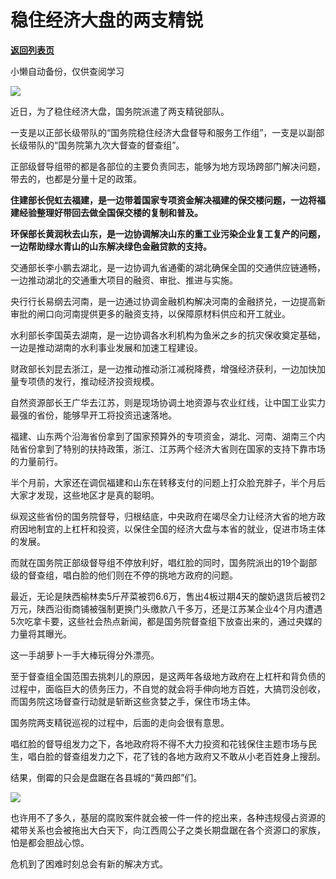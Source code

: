 # 稳住经济大盘的两支精锐

[**返回列表页**](/gzh/政事堂2019)

小懒自动备份，仅供查阅学习

![](https://mmbiz.qpic.cn/mmbiz_png/rxhS23yu8cPXxqyrrnX7KOwg1PBcPh6ibNGZFic5eTckTkic6052W3aMvvZweZic9uuykG2jRHqASXfom8kia3rLTibA/640?wx_fmt=png)

近日，为了稳住经济大盘，国务院派遣了两支精锐部队。

一支是以正部长级带队的“国务院稳住经济大盘督导和服务工作组”，一支是以副部长级带队的“国务院第九次大督查的督查组”。

正部级督导组带的都是各部位的主要负责同志，能够为地方现场跨部门解决问题，带去的，也都是分量十足的政策。

 **住建部长倪虹去福建，是一边带着国家专项资金解决福建的保交楼问题，一边将福建经验整理好带回去做全国保交楼的复制和普及。**

 **环保部长黄润秋去山东，是一边协调解决山东的重工业污染企业复工复产的问题，一边帮助绿水青山的山东解决绿色金融贷款的支持。**

交通部长李小鹏去湖北，是一边协调九省通衢的湖北确保全国的交通供应链通畅，一边推动湖北的交通重大项目的融资、审批、推进与实施。

央行行长易纲去河南，是一边通过协调金融机构解决河南的金融挤兑，一边提高新审批的闸口向河南提供更多的融资支持，以保障原材料供应和开工就业。

水利部长李国英去湖南，是一边协调各水利机构为鱼米之乡的抗灾保收奠定基础，一边是推动湖南的水利事业发展和加速工程建设。

财政部长刘昆去浙江，是一边推动推动浙江减税降费，增强经济获利，一边加快加量专项债的发行，推动经济投资规模。

自然资源部长王广华去江苏，则是现场协调土地资源与农业红线，让中国工业实力最强的省份，能够早开工将投资迅速落地。

福建、山东两个沿海省份拿到了国家预算外的专项资金，湖北、河南、湖南三个内陆省份拿到了特别的扶持政策，浙江、江苏两个经济大省则在国家的支持下靠市场的力量前行。  

半个月前，大家还在调侃福建和山东在转移支付的问题上打众脸充胖子，半个月后大家才发现，这些地区才是真的聪明。  

纵观这些省份的国务院督导，归根结底，中央政府在竭尽全力让经济大省的地方政府因地制宜的上杠杆和投资，以保住全国的经济大盘与本省的就业，促进市场主体的发展。

而就在国务院正部级督导组不停放利好，唱红脸的同时，国务院派出的19个副部级的督查组，唱白脸的他们则在不停的挑地方政府的问题。

最近，无论是陕西榆林卖5斤芹菜被罚6.6万，售出4板过期4天的酸奶退货后被罚2万元，陕西沿街商铺被强制更换门头缴款八千多万，还是江苏某企业4个月内遭遇5次吃拿卡要，这些社会热点新闻，都是国务院督查组下放查出来的，通过央媒的力量将其曝光。

这一手胡萝卜一手大棒玩得分外漂亮。  

至于督查组全国范围去挑刺儿的原因，是这两年各级地方政府在上杠杆和背负债的过程中，面临巨大的债务压力，不自觉的就会将手伸向地方百姓，大搞罚没创收，而国务院这场督查行动就是斩断这些贪婪之手，保住市场主体。  

国务院两支精锐巡视的过程中，后面的走向会很有意思。

唱红脸的督导组发力之下，各地政府将不得不大力投资和花钱保住主题市场与民生，唱白脸的督查组发力之下，花了钱的各地方政府又不敢从小老百姓身上搜刮。

结果，倒霉的只会是盘踞在各县城的“黄四郎”们。

![](https://mmbiz.qpic.cn/mmbiz_png/rxhS23yu8cPXxqyrrnX7KOwg1PBcPh6ibibIVN06JIjZLbB5dTQc2PhDQpLgLyicpFwH2QLvryIzjzrapP2uKrhww/640?wx_fmt=png)  

也许用不了多久，基层的腐败案件就会被一件一件的挖出来，各种违规侵占资源的裙带关系也会被拖出大白天下，向江西周公子之类长期盘踞在各个资源口的家族，怕是都会胆战心惊。

危机到了困难时刻总会有新的解决方式。

